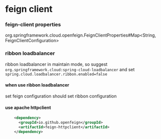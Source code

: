 # feign client

### feign-client properties
org.springframework.cloud.openfeign.FeignClientProperties#Map<String, FeignClientConfiguration>

### ribbon loadbalancer
ribbon loadbalancer in maintain mode, so suggest `org.springframework.cloud:spring-cloud-loadbalancer` and set `spring.cloud.loadbalancer.ribbon.enabled=false`

#### when use ribbon loadbalancer

set feign configuration should set ribbon configuration

#### use apache httpclient

``` xml
    <dependency>
      <groupId>io.github.openfeign</groupId>
      <artifactId>feign-httpclient</artifactId>
    </dependency>
```